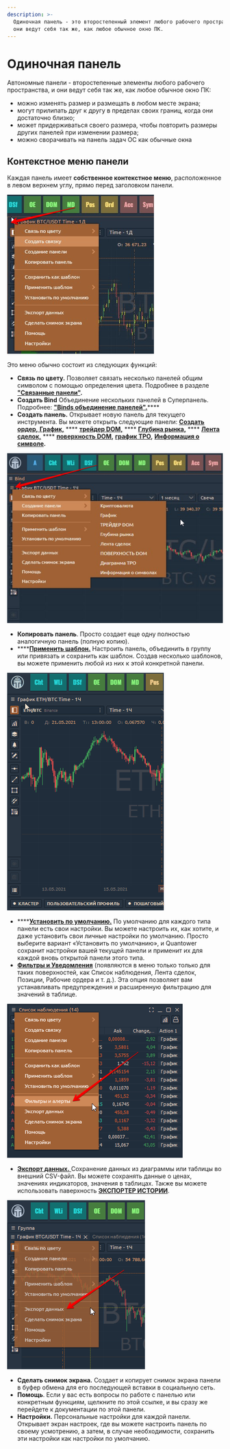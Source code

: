 ```yaml
---
description: >-
  Одиночная панель - это второстепенный элемент любого рабочего пространства, и
  они ведут себя так же, как любое обычное окно ПК.
---
```


# Одиночная панель

Автономные панели - второстепенные элементы любого рабочего пространства, и они ведут себя так же, как любое обычное окно ПК:

* можно изменять размер и размещать в любом месте экрана;
* могут прилипать друг к другу в пределах своих границ, когда они достаточно близко;
* может придерживаться своего размера, чтобы повторить размеры других панелей при изменении размера;
* можно сворачивать на панель задач ОС как обычные окна

## Контекстное меню панели

Каждая панель имеет **собственное контекстное меню**, расположенное в левом верхнем углу, прямо перед заголовком панели.

![](../.gitbook/assets/menyu.png)

Это меню обычно состоит из следующих функций:

* **Связь по цвету.** Позволяет связать несколько панелей общим символом с помощью определения цвета. Подробнее в разделе [**"Связанные панели"**](https://app.gitbook.com/@quantower/s/quantower-ru/\~/drafts/-Ma7xTODeGYMgEpmiuQ-/general-settings/link-panels)**.**
* **Создать Bind** Объединение нескольких панелей в Суперпанель. Подробнее: [**"Binds объединение панелей".**](https://app.gitbook.com/@quantower/s/quantower-ru/\~/drafts/-Ma8piLxj907L8bDjdQX/general-settings/binds)****
* **Создать панель.** Открывает новую панель для текущего инструмента. Вы можете открыть следующие панели:  [**Создать ордер**](https://app.gitbook.com/@quantower/s/quantower-ru/\~/drafts/-Ma80V15tvxILSGD6fGC/trading-panels/order-entry)**,**[ **График,**](https://app.gitbook.com/@quantower/s/quantower-ru/\~/drafts/-Ma80V15tvxILSGD6fGC/analytics-panels/chart) **** [**трейдер DOM,**](https://app.gitbook.com/@quantower/s/quantower-ru/\~/drafts/-Ma80V15tvxILSGD6fGC/trading-panels/dom-trader) **** [**Глубина рынка,**](https://app.gitbook.com/@quantower/s/quantower-ru/\~/drafts/-Ma80V15tvxILSGD6fGC/trading-panels/market-depth) **** [**Лента сделок,**](https://app.gitbook.com/@quantower/s/quantower-ru/\~/drafts/-Ma80V15tvxILSGD6fGC/analytics-panels/time-and-sales) **** [**поверхность DOM**](https://app.gitbook.com/@quantower/s/quantower-ru/\~/drafts/-Ma80V15tvxILSGD6fGC/analytics-panels/dom-surface)**,** [**график TPO**](https://app.gitbook.com/@quantower/s/quantower-ru/\~/drafts/-Ma8piLxj907L8bDjdQX/analytics-panels/tpo-chart)**,** [**Информация о символе**](https://app.gitbook.com/@quantower/s/quantower-ru/\~/drafts/-Ma8piLxj907L8bDjdQX/analytics-panels/tpo-chart)**.**

![](../.gitbook/assets/menyu-paneli.png)

* **Копировать панель**. Просто создает еще одну полностью аналогичную панель (полную копию).
* ****[**Применить шаблон.**](https://app.gitbook.com/@quantower/s/quantower-ru/\~/drafts/-Ma96l-5cKuNsF1kr68X/general-settings/templates) Настроить панель, объединить в группу или привязать и сохранить как шаблон. Создав несколько шаблонов, вы можете применить любой из них к этой конкретной панели.

![](../.gitbook/assets/smena-shablona1.gif)

* ****[**Установить по умолчанию.**](https://app.gitbook.com/@quantower/s/quantower-ru/\~/drafts/-MaDSngnB6Chw3rN5tcw/general-settings/set-as-default)  По умолчанию для каждого типа панели есть свои настройки. Вы можете настроить их, как хотите, и даже установить свои личные настройки по умолчанию. Просто выберите вариант «Установить по умолчанию», и Quantower сохранит настройки вашей текущей панели и применит их для каждой вновь открытой панели этого типа.
* [**Фильтры и Уведомления**](https://app.gitbook.com/@quantower/s/quantower-ru/general-settings/setup-actions-and-advanced-filters) (появляются в меню только только для таких поверхностей, как Список наблюдения, Лента сделок, Позиции, Рабочие ордера и т. д.). Эта опция позволяет вам устанавливать предупреждения и расширенную фильтрацию для значений в таблице.

![](../.gitbook/assets/filtry-i-alerty.png)

* [**Экспорт данных.** ](https://app.gitbook.com/@quantower/s/quantower-ru/\~/drafts/-MaDa7e9OreASp45gkVI/miscellaneous-panels/history-exporter#how-to-export-historical-data-via-other-panels)Сохранение данных из диаграммы или таблицы во внешний CSV-файл. Вы можете сохранять данные о ценах, значениях индикаторов, значения в таблицах. Также вы можете использовать паверхность [**ЭКСПОРТЕР ИСТОРИИ**](https://app.gitbook.com/@quantower/s/quantower-ru/\~/drafts/-MaDa7e9OreASp45gkVI/miscellaneous-panels/history-exporter).

![](../.gitbook/assets/eksport-dannnykh.png)

* **Сделать снимок экрана.** Создает и копирует снимок экрана панели в буфер обмена для его последующей вставки в социальную сеть.
* **Помощь**. Если у вас есть вопросы по работе с панелью или конкретным функциям, щелкните по этой ссылке, и вы сразу же перейдете к документации по этой панели.
* **Настройки.** Персональные настройки для каждой панели. Открывает экран настроек, где вы можете настроить панель по своему усмотрению, а затем, в случае необходимости, сохранить эти настройки как настройки по умолчанию.

